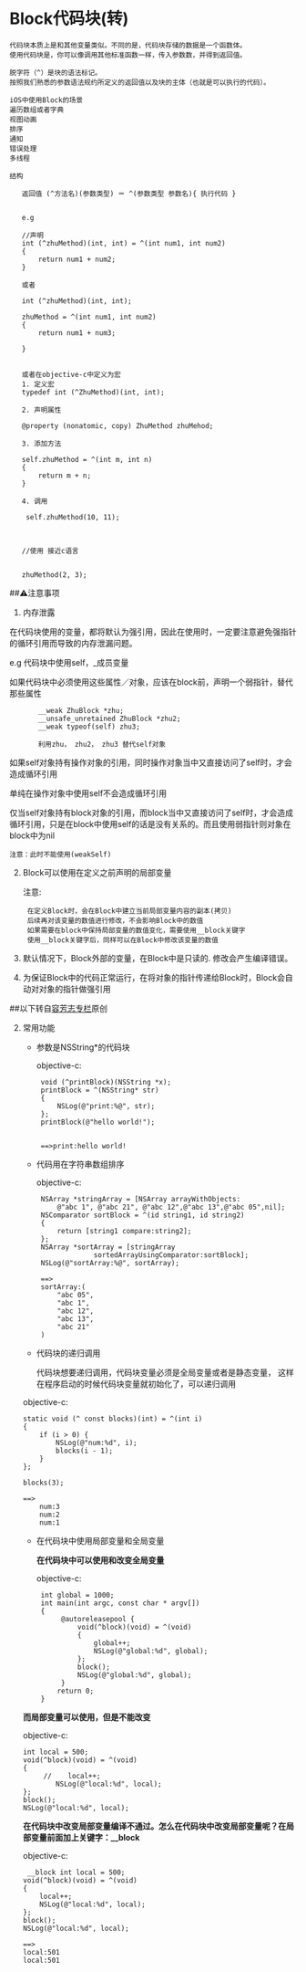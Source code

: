 # Block代码块(转)



<!-- create time: 2014-10-18 13:41:29  -->

    代码块本质上是和其他变量类似。不同的是，代码块存储的数据是一个函数体。
    使用代码块是，你可以像调用其他标准函数一样，传入参数数，并得到返回值。
    
    脱字符（^）是块的语法标记。
    按照我们熟悉的参数语法规约所定义的返回值以及块的主体（也就是可以执行的代码）。  
    
    iOS中使用Block的场景
    遍历数组或者字典
    视图动画
    排序
    通知
    错误处理
    多线程
    
    结构
    
       返回值 (^方法名)(参数类型) ＝ ^(参数类型 参数名){ 执行代码 }
       
       
       e.g
        
       //声明
       int (^zhuMethod)(int, int) = ^(int num1, int num2)
       {
           return num1 + num2;
       }
       
       或者

       int (^zhuMethod)(int, int);
       
       zhuMethod = ^(int num1, int num2)
       {
           return num1 + num3;
           
       }
       
       
       或者在objective-c中定义为宏
       1. 定义宏
       typedef int (^ZhuMethod)(int, int);
       
       2. 声明属性
       
       @property (nonatomic, copy) ZhuMethod zhuMehod;
       
       3. 添加方法
       
       self.zhuMethod = ^(int m, int n)
       {
           return m + n;
       }
       
       4. 调用
       
        self.zhuMethod(10, 11);
        
              
               
       //使用 接近c语言
       
       
       zhuMethod(2, 3); 
  
   
       
##⚠注意事项
    
   1. 内存泄露
   
   在代码块使用的变量，都将默认为强引用，因此在使用时，一定要注意避免强指针的循环引用而导致的内存泄漏问题。
   
   e.g
   代码块中使用self，_成员变量
   
   如果代码块中必须使用这些属性／对象，应该在block前，声明一个弱指针，替代那些属性
   
           __weak ZhuBlock *zhu;
           __unsafe_unretained ZhuBlock *zhu2;
           __weak typeof(self) zhu3;       
           
           利用zhu， zhu2， zhu3 替代self对象
    
    
   如果self对象持有操作对象的引用，同时操作对象当中又直接访问了self时，才会造成循环引用

单纯在操作对象中使用self不会造成循环引用

仅当self对象持有block对象的引用，而block当中又直接访问了self时，才会造成循环引用，只是在block中使用self的话是没有关系的。而且使用弱指针则对象在block中为nil 

    注意：此时不能使用(weakSelf)

   
   2. Block可以使用在定义之前声明的局部变量
   
       注意:
       
           在定义Block时，会在Block中建立当前局部变量内容的副本(拷贝)
           后续再对该变量的数值进行修改，不会影响Block中的数值
           如果需要在block中保持局部变量的数值变化，需要使用__block关键字
           使用__block关键字后，同样可以在Block中修改该变量的数值
           
   3. 默认情况下，Block外部的变量，在Block中是只读的.
       修改会产生编译错误。
       
   4. 为保证Block中的代码正常运行，在将对象的指针传递给Block时，Block会自动对对象的指针做强引用
   
        
       
##以下转自[容芳志专栏](http://blog.csdn.net/totogo2010/)原创 

 2. 常用功能
 
     * 参数是NSString*的代码块
     
       objective-c:
       
            void (^printBlock)(NSString *x);
            printBlock = ^(NSString* str)
            {
                NSLog(@"print:%@", str);
            };
            printBlock(@"hello world!");
        
        
            ==>print:hello world!
        
     * 代码用在字符串数组排序
     
       objective-c:
       
            NSArray *stringArray = [NSArray arrayWithObjects:
                @"abc 1", @"abc 21", @"abc 12",@"abc 13",@"abc 05",nil];
            NSComparator sortBlock = ^(id string1, id string2)
            {
                return [string1 compare:string2];
            };
            NSArray *sortArray = [stringArray
                         sortedArrayUsingComparator:sortBlock];
            NSLog(@"sortArray:%@", sortArray);
    
            ==>
            sortArray:(
                "abc 05",
                "abc 1",
                "abc 12",
                "abc 13",
                "abc 21"
            )    
     
      * 代码块的递归调用
      
          代码块想要递归调用，代码块变量必须是全局变量或者是静态变量，
              这样在程序启动的时候代码块变量就初始化了，可以递归调用
     
       objective-c:
       
        static void (^ const blocks)(int) = ^(int i)  
        {  
            if (i > 0) {  
                NSLog(@"num:%d", i);  
                blocks(i - 1);  
            }  
        };  
        
        blocks(3);
        
        ==>
            num:3
            num:2
            num:1


     * 在代码块中使用局部变量和全局变量
     
        **在代码块中可以使用和改变全局变量**
     
       objective-c:
       
            int global = 1000;
            int main(int argc, const char * argv[])
            {
                 @autoreleasepool {
                     void(^block)(void) = ^(void)
                     {
                         global++;
                         NSLog(@"global:%d", global);
                     };
                     block();
                     NSLog(@"global:%d", global);
                 }
                return 0;
            }
        
        
      **而局部变量可以使用，但是不能改变**
      
      objective-c:
          
        
        int local = 500;
        void(^block)(void) = ^(void)
        {
             //    local++;
                NSLog(@"local:%d", local);
        };
        block();
        NSLog(@"local:%d", local);
        
        
     **在代码块中改变局部变量编译不通过。怎么在代码块中改变局部变量呢？在局部变量前面加上关键字：__block**
     
     objective-c:
     
         __block int local = 500;  
        void(^block)(void) = ^(void)  
        {  
            local++;  
            NSLog(@"local:%d", local);  
        };  
        block();  
        NSLog(@"local:%d", local); 
               
        ==>
        local:501
        local:501
        
        
   